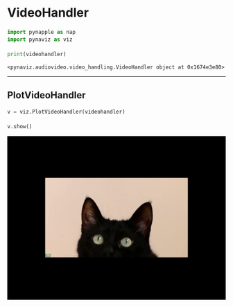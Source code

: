 # VideoHandler

```python
import pynapple as nap
import pynaviz as viz

print(videohandler)
```
```
<pynaviz.audiovideo.video_handling.VideoHandler object at 0x1674e3e80>
```

---
## PlotVideoHandler                    

```python
v = viz.PlotVideoHandler(videohandler)

v.show()
```
![None](/_static/screenshots/test_plot_videohandler.png)

                    